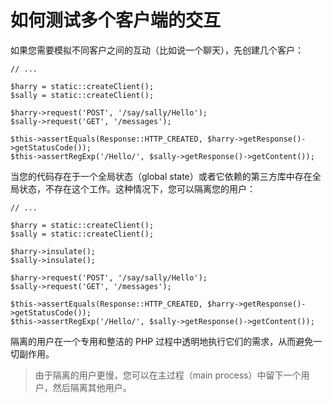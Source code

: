 # 如何测试多个客户端的交互

如果您需要模拟不同客户之间的互动（比如说一个聊天），先创建几个客户：

```
// ...

$harry = static::createClient();
$sally = static::createClient();

$harry->request('POST', '/say/sally/Hello');
$sally->request('GET', '/messages');

$this->assertEquals(Response::HTTP_CREATED, $harry->getResponse()->getStatusCode());
$this->assertRegExp('/Hello/', $sally->getResponse()->getContent());
```

当您的代码存在于一个全局状态（global state）或者它依赖的第三方库中存在全局状态，不存在这个工作。这种情况下，您可以隔离您的用户：

```
// ...

$harry = static::createClient();
$sally = static::createClient();

$harry->insulate();
$sally->insulate();

$harry->request('POST', '/say/sally/Hello');
$sally->request('GET', '/messages');

$this->assertEquals(Response::HTTP_CREATED, $harry->getResponse()->getStatusCode());
$this->assertRegExp('/Hello/', $sally->getResponse()->getContent());
```

隔离的用户在一个专用和整洁的 PHP 过程中透明地执行它们的需求，从而避免一切副作用。

> 由于隔离的用户更慢，您可以在主过程（main process）中留下一个用户，然后隔离其他用户。
